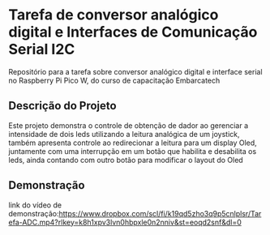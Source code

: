 # Tarefa de conversor analógico digital e Interfaces de Comunicação Serial I2C

Repositório para a tarefa sobre conversor analógico digital e interface serial no Raspberry Pi Pico W, do curso de capacitação Embarcatech

## Descrição do Projeto

Este projeto demonstra o controle de obtenção de dador ao gerenciar a intensidade de dois leds utilizando  a leitura analógica de um joystick, também apresenta controle ao redirecionar a leitura para um display Oled, juntamente com uma interrupção em um botão que habilita e desabilita os leds, ainda contando com outro botão para modificar o layout do Oled

## Demonstração

link do vídeo de demonstração:https://www.dropbox.com/scl/fi/k19qd5zho3q9p5cnlplsr/Tarefa-ADC.mp4?rlkey=k8h1xpv3lvn0hbpxle0n2nniv&st=eoqd2snf&dl=0
